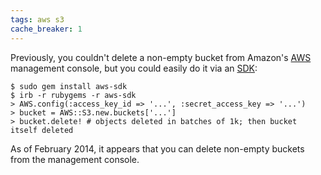 ```yaml
---
tags: aws s3
cache_breaker: 1
---
```


Previously, you couldn't delete a non-empty bucket from Amazon's [AWS](/wiki/AWS) management console, but you could easily do it via an [SDK](/wiki/SDK):

```shell
$ sudo gem install aws-sdk
$ irb -r rubygems -r aws-sdk
> AWS.config(:access_key_id => '...', :secret_access_key => '...')
> bucket = AWS::S3.new.buckets['...']
> bucket.delete! # objects deleted in batches of 1k; then bucket itself deleted
```

As of February 2014, it appears that you can delete non-empty buckets from the management console.
